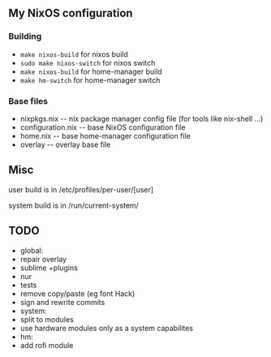 ## My NixOS configuration

### Building

 - `make nixos-build` for nixos build
 - `sudo make nixos-switch` for nixos switch
 - `make nixos-build` for home-manager build
 - `make hm-switch` for home-manager switch

### Base files

 - nixpkgs.nix -- nix package manager config file (for tools like nix-shell ...)
 - configuration.nix -- base NixOS configuration file
 - home.nix -- base home-manager configuration file
 - overlay -- overlay base file

## Misc

user build is in /etc/profiles/per-user/[user]

system build is in /run/current-system/

## TODO

 - global:
  - repair overlay
  - sublime +plugins
  - nur
  - tests
  - remove copy/paste (eg font Hack)
  - sign and rewrite commits
 - system:
  - split to modules
  - use hardware modules only as a system capabilites
 - hm:
  - add rofi module
